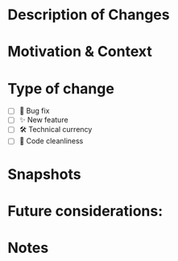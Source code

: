 # Description of Changes
<!-- Summarize your code change. -->


# Motivation & Context
<!-- Why this code change was made. -->


# Type of change
<!-- Mark all that apply (the fewer the better) -->
- [ ] 🐛 Bug fix
- [ ] ✨ New feature
- [ ] 🛠 Technical currency
- [ ] 💎 Code cleanliness

# Snapshots
<!-- If not applicable, remove this section. -->


# Future considerations:
<!-- Describe necessary work related to this change that will not be included in this PR. -->


# Notes

